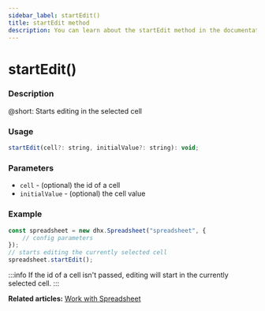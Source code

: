 ```yaml
---
sidebar_label: startEdit()
title: startEdit method
description: You can learn about the startEdit method in the documentation of the DHTMLX JavaScript Spreadsheet library. Browse developer guides and API reference, try out code examples and live demos, and download a free 30-day evaluation version of DHTMLX Spreadsheet.
---
```


# startEdit()

### Description

@short: Starts editing in the selected cell

### Usage

~~~jsx
startEdit(cell?: string, initialValue?: string): void;
~~~

### Parameters

- `cell` - (optional) the id of a cell
- `initialValue` - (optional) the cell value

### Example

~~~jsx {5}
const spreadsheet = new dhx.Spreadsheet("spreadsheet", {
    // config parameters
});
// starts editing the currently selected cell
spreadsheet.startEdit();
~~~

:::info
If the id of a cell isn't passed, editing will start in the currently selected cell.
:::

**Related articles:** [Work with Spreadsheet](working_with_ssheet.md#editing-cell)
